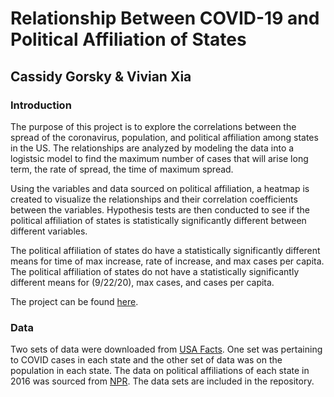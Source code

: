 # Relationship Between COVID-19 and Political Affiliation of States
## Cassidy Gorsky & Vivian Xia

### Introduction
The purpose of this project is to explore the correlations 
between the spread of the coronavirus, population, and political affiliation among states in the US. The relationships 
are analyzed by modeling the data into a logistsic model to find the maximum number of cases that will arise long term,
the rate of spread, the time of maximum spread.

Using the variables and data sourced on political affiliation, a heatmap is created to visualize the 
relationships and their correlation coefficients between the variables. Hypothesis tests are then conducted
to see if the political affiliation of states is statistically significantly different between different variables.

The political affiliation of states do have a statistically significantly 
different means for time of max increase, rate of increase, and 
max cases per capita. The political affiliation of states do not have a statistically significantly 
different means for (9/22/20), max cases, and cases per capita.

The project can be found [here](https://deepnote.com/publish/04a5033c-8d00-4670-9979-6fd82d7af9d6).

### Data
Two sets of data were downloaded from [USA Facts](https://usafacts.org/visualizations/coronavirus-covid-19-spread-map/).
One set was pertaining to COVID cases in each state and the other set of data was on the population in each state. 
The data on political affiliations of each state in 2016 was sourced from 
[NPR](https://www.npr.org/2016/11/08/500927768/2016-presidential-election-results-for-each-state).
The data sets are included in the repository.
